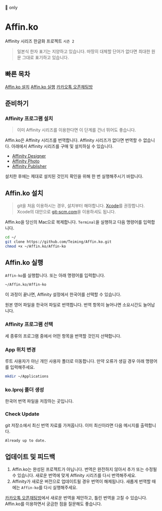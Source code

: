  only

# Affin.ko

Affinity 시리즈 한글화 프로젝트 `시즌 2`

> 일본식 한자 표기는 지양하고 있습니다.
> 마땅히 대체할 단어가 없다면 최대한 원문 그대로 표기하고 있습니다.

## 빠른 목차

[Affin.ko 설치](#affinity-프로그램-설치)
[Affin.ko 실행](#affinity-프로그램-실행)
[카카오톡 오픈채팅방](https://open.kakao.com/o/gmcERP6)

## 준비하기

### Affinity 프로그램 설치

> 이미 Affinity 시리즈를 이용한다면 이 단계를 건너 뛰어도 좋습니다.

Affin.ko은 Affinity 시리즈를 번역합니다. Affinity 시리즈가 없다면 번역할 수 없습니다. 아래에서 Affinity 시리즈를 구매 및 설치하실 수 있습니다.

- [Affinity Designer](https://affinity.serif.com/designer)
- [Affinity Photo](https://affinity.serif.com/photo)
- [Affinity Publisher](https://affinity.serif.com/publisher)

설치한 후에는 제대로 설치된 것인지 확인을 위해 한 번 실행해주시기 바랍니다.

## Affin.ko 설치

> git을 처음 이용하시는 경우, 설치부터 해야합니다. [Xcode](https://itunes.apple.com/app/xcode/id497799835)를 권장합니다. Xcode의 대안으로 [git-scm.com](https://git-scm.com)을 이용하셔도 됩니다.

Affin.ko을 당신의 Mac으로 복제합니다. `Terminal`을 실행하고 다음 명령어를 입력합니다.

```sh
cd ~/
git clone https://github.com/Teiming/Affin.ko.git
chmod +x ~/Affin.ko/Affin-ko
```

## Affin.ko 실행

`Affin-ko`를 실행합니다. 또는 아래 명령어를 입력합니다.

```sh
~/Affin.ko/Affin-ko
```

이 과정이 끝나면, Affinity 설정에서 한국어를 선택할 수 있습니다.

원본 영어 파일을 한국어 파일로 번역합니다. 번역 항목이 늘어나면 소요시간도 늘어납니다.

### Affinity 프로그램 선택

세 종류의 프로그램 중에서 어떤 항목을 번역할 것인지 선택합니다.

### App 위치 변경

루트 사용자가 아닌 개인 사용자 폴더로 이동합니다.
만약 오류가 생길 경우 아래 명령어를 입력해주세요.

```sh
mkdir ~/Applications
```

### ko.lproj 폴더 생성

한국어 번역 파일을 저장하는 곳입니다.

### Check Update

git 저장소에서 최신 번역 자료를 가져옵니다. 이미 최신이라면 다음 메시지를 출력합니다.

```sh
Already up to date.
```

## 업데이트 및 피드백

1. Affin.ko는 완성된 프로젝트가 아닙니다. 번역은 완전하지 않아서 추가 또는 수정될 수 있습니다. 새로운 번역에 맞게 Affinity 시리즈를 다시 번역해주세요.
1. Affinity가 새로운 버전으로 업데이트될 경우 번역이 해제됩니다. 새롭게 번역할 때에는 `Affin-ko`를 다시 실행해주세요.

[카카오톡 오픈채팅방](https://open.kakao.com/o/gmcERP6)에서 새로운 번역을 제안하고, 틀린 번역을 고칠 수 있습니다. Affin.ko를 이용하면서 궁금한 점을 질문해도 좋습니다.
